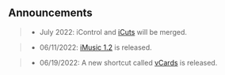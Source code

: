 ## Announcements

> - July 2022:
iControl and [iCuts](https://routinehub.co/shortcut/11364/) will be merged.

> - 06/11/2022:
[iMusic 1.2](https://routinehub.co/shortcut/12160) is released.

> - 06/19/2022:
A new shortcut called [vCards](https://routinehub.co/shortcut/12311/) is released.
